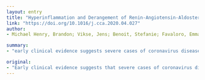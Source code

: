 ```yaml
---
layout: entry
title: "Hyperinflammation and Derangement of Renin-Angiotensin-Aldosterone System in COVID-19: a novel hypothesis for clinically suspected hypercoagulopathy and microvascular immunothrombosis"
link: "https://doi.org/10.1016/j.cca.2020.04.027"
author:
- Michael Henry, Brandon; Vikse, Jens; Benoit, Stefanie; Favaloro, Emmanuel J.; Lippi, Giuseppe

summary:
- "early clinical evidence suggests severe cases of coronavirus disease 2019 (COVID-19) are often characterized by hyperinflammation, imbalance of renin-angiotensin-aldosterone system, vasculopathy, thrombotic microangiopathy, and intravascular coagulopathy. In this paper, we present an immunothrombosis model of COVID19."

original:
- "Early clinical evidence suggests that severe cases of coronavirus disease 2019 (COVID-19), caused by the severe acute respiratory syndrome virus coronavirus 2 (SARS-CoV-2), are frequently characterized by hyperinflammation, imbalance of renin-angiotensin-aldosterone system, and a particular form of vasculopathy, thrombotic microangiopathy, and intravascular coagulopathy. In this paper, we present an immunothrombosis model of COVID-19. We discuss the underlying pathogenesis and the interaction between multiple systems, resulting in propagation of immunothrombosis, which through investigation in the coming weeks, may lead to both an improved understanding of COVID-19 pathophysiology and identification of innovative and efficient therapeutic targets to reverse the otherwise unfavorable clinical outcome of many of these patients."
---
```


